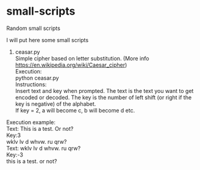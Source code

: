 # small-scripts
Random small scripts

I will put here some small scripts  
1. ceasar.py  
Simple cipher based on letter substitution. (More info https://en.wikipedia.org/wiki/Caesar_cipher)  
Execution:  
python ceasar.py  
Instructions:  
Insert text and key when prompted.
The text is the text you want to get encoded or decoded.
The key is the number of left shift (or right if the key is negative) of the alphabet.  
If key = 2, a will become c, b will become d etc.

Execution example:  
Text: This is a test. Or not?  
Key:3  
wklv lv d whvw. ru qrw?  
Text: wklv lv d whvw. ru qrw?  
Key:-3  
this is a test. or not?
